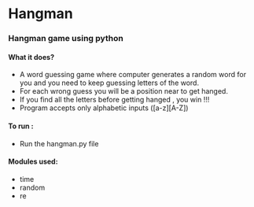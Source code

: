 # Hangman
### Hangman game using python

#### What it does?
- A word guessing game where computer generates a random word for you and you need to keep guessing letters of the word.
- For each wrong guess you will be a position near to get hanged.
- If you find all the letters before getting hanged , you win !!!
- Program accepts only alphabetic inputs ([a-z][A-Z])

#### To run :
- Run the hangman.py file

#### Modules used:
- time
- random
- re
